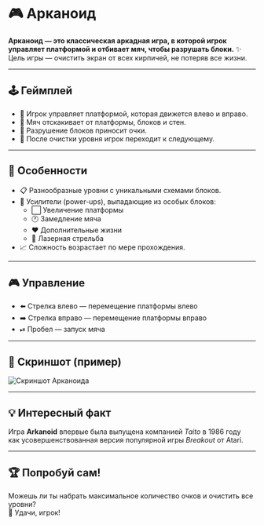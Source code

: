 # 🎮 Арканоид

**Арканоид — это классическая аркадная игра, в которой игрок управляет платформой и отбивает мяч, чтобы разрушать блоки.**
✨ Цель игры — очистить экран от всех кирпичей, не потеряв все жизни.

---

## 🕹 Геймплей

- 🏓 Игрок управляет платформой, которая движется влево и вправо.  
- 🔵 Мяч отскакивает от платформы, блоков и стен.  
- 🧱 Разрушение блоков приносит очки.  
- 🚀 После очистки уровня игрок переходит к следующему.  

---

## 🌟 Особенности

- 📋 Разнообразные уровни с уникальными схемами блоков.  
- 🎁 Усилители (power-ups), выпадающие из особых блоков:
  - ⬜ Увеличение платформы  
  - 🕐 Замедление мяча  
  - ❤️ Дополнительные жизни  
  - 🔫 Лазерная стрельба  
- 📈 Сложность возрастает по мере прохождения.  

---

## 🎮 Управление

- ⬅️ Стрелка влево — перемещение платформы влево  
- ➡️ Стрелка вправо — перемещение платформы вправо  
- ⏯ Пробел — запуск мяча  

---

## 📸 Скриншот (пример)

![Скриншот Арканоида](https://upload.wikimedia.org/wikipedia/commons/4/42/Arkanoid.png)

---

## 💡 Интересный факт

Игра **Arkanoid** впервые была выпущена компанией *Taito* в 1986 году  
как усовершенствованная версия популярной игры *Breakout* от Atari.

---

## 🏆 Попробуй сам!

Можешь ли ты набрать максимальное количество очков и очистить все уровни?  
🎯 Удачи, игрок!
